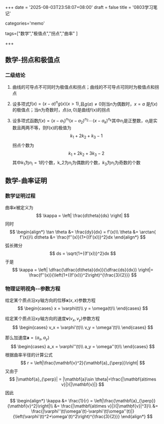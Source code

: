 +++
date = '2025-08-03T23:58:07+08:00'
draft = false
title = '0803学习笔记'

categories='memo'

tags=["数学","极值点","拐点","曲率" ]

+++

## 数学-拐点和极值点

### 二级结论

1. 曲线的可导点不可同时为极值点和拐点；曲线的不可导点可同时为极值点和拐点

2. 设多项式$f(x)={(x-a)}^ng(x)(x>1)$,且$g(a)\neq0$则当n为偶数时，$x=a$ 是$f(x)$的极值点；当n为奇数时，点$(a,0)$是曲线f(x)的拐点

3. 设多项式函数$f(x)=(x-a_1)^{n_1}(x-a_2)^{n_2}\cdots(x-a_k)^{n_k}$其中$n_i$是正整数，$a_i$是实数且两两不等，则f(x)的极值为
   $$
   k_1+2k_2+k_3-1
   $$
   拐点个数为
   $$
   k_1+2k_2+3k_3-2
   $$
   其中$k_1$为$n_i=1$的个数，k_2为$n_i$为偶数的个数，$k_3$为$n_i$为奇数的个数

## 数学-曲率证明

### 数学证明过程

曲率$\kappa$被定义为
$$
\kappa = \left| \frac{d\theta}{ds} \right|
$$
同时
$$
\begin{align*}
\tan \theta &= \frac{dy}{dx} = f'(x)\\
\theta &= \arctan{ f'(x)}\\
d\theta &= \frac{f''(x)}{1+{(f'(x))}^2}dx
\end{align*}
$$
弧长微分
$$
ds = \sqrt{1+{(f'(x))}^2}dx
$$
于是
$$
\kappa = \left| \dfrac{\dfrac{d\theta}{dx}}{\dfrac{ds}{dx}} \right|= \frac{f''(x)}{\left(1+{(f'(x))}^2\right)^{\frac{3}{2}}}
$$

### 物理证明视角--参数方程

给定某个质点沿xy轴方向的位移$\mathbf{x}(x,x)$参数方程
$$
\begin{cases}
x = \varphi(t)\\
y = \omega(t)\\
\end{cases}
$$


给定某个质点沿xy轴方向的速度$\mathbf{v}(v_x,v_y)$参数方程
$$
\begin{cases}
v_x = \varphi'(t)\\
v_y = \omega'(t)\\
\end{cases}
$$


那么加速度$\mathbf{a}=(a_x,a_y)$
$$
\begin{cases}
a_x = \varphi''(t)\\
a_y = \omega''(t)\\
\end{cases}
$$
根据曲率半径的计算公式
$$
r = \left|\frac{\mathbf{v}^2}{\mathbf{a}_{\perp}}\right|
$$
又由于
$$
|\mathbf{a}_{\perp}| = |\mathbf{a}\sin \theta|=\frac{|\mathbf{a\times v}|}{|\mathbf{v}|}
$$
因此
$$
\begin{align*}
\kappa &= \frac{1}{r} = \left|\frac{\mathbf{a}_{\perp}}{\mathbf{v}^2}\right|\\
&= \frac{|\mathbf{a\times v}|}{|\mathbf{v}|^3}\\
&= \frac{|\varphi''(t)\omega'(t)-\varphi'(t)\omega''(t)|}{\left(\varphi'(t)^2+\omega'(t)^2\right)^{\frac{3}{2}}}
\end{align*}
$$
